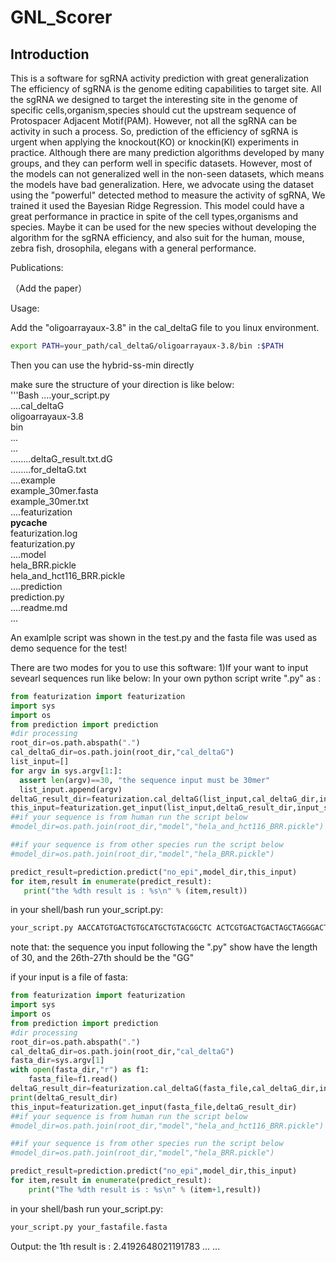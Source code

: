 # GNL_Scorer
Introduction
-----------------
This is a software for sgRNA activity prediction with great generalization  
The efficiency of sgRNA is the genome editing capabilities to target site. All the sgRNA we designed to target the interesting site in the genome of specific cells,organism,species should cut the upstream sequence of Protospacer Adjacent Motif(PAM). However, not all the sgRNA can be activity in such a process. So, prediction of the efficiency of sgRNA is urgent when applying the knockout(KO) or knockin(KI) experiments in practice. Although there are many prediction algorithms developed by many groups, and they can perform well in specific datasets. However, most of the models can not generalized well in the non-seen datasets, which means the models have bad generalization. Here, we advocate using the dataset using the "powerful" detected method to measure the activity of sgRNA, We trained it used the Bayesian Ridge Regression. This model could have a great performance in practice in spite of the cell types,organisms and species. Maybe it can be used for the new species without developing the algorithm for the sgRNA efficiency, and also suit for the human, mouse, zebra fish, drosophila, elegans with a general performance.   


Publications:

（Add the paper）


Usage:

Add the "oligoarrayaux-3.8" in the cal_deltaG file to you linux environment.
```Bash
export PATH=your_path/cal_deltaG/oligoarrayaux-3.8/bin :$PATH
```
Then you can use the hybrid-ss-min directly

make sure the structure of your direction is like below:  
'''Bash
....your_script.py  
....cal_deltaG  
        oligoarrayaux-3.8  
            bin  
            ...  
            ...  
........deltaG_result.txt.dG  
........for_deltaG.txt  
....example  
        example_30mer.fasta  
        example_30mer.txt  
....featurization  
        __pycache__  
        featurization.log  
        featurization.py  
....model  
        hela_BRR.pickle  
        hela_and_hct116_BRR.pickle  
....prediction  
        prediction.py  
....readme.md  
...





An examlple script was shown in the test.py and the fasta file was used as demo sequence for the test!

There are two modes for you to use this software: 
1)If your want to input sevearl sequences run like below:
In your own python script write ".py" as :
 ```python
from featurization import featurization
import sys
import os
from prediction import prediction
#dir processing
root_dir=os.path.abspath(".")
cal_deltaG_dir=os.path.join(root_dir,"cal_deltaG")
list_input=[]
for argv in sys.argv[1:]:
   assert len(argv)==30, "the sequence input must be 30mer"
   list_input.append(argv)
deltaG_result_dir=featurization.cal_deltaG(list_input,cal_deltaG_dir,input_seq=True)
this_input=featurization.get_input(list_input,deltaG_result_dir,input_seq=True)
##if your sequence is from human run the script below
#model_dir=os.path.join(root_dir,"model","hela_and_hct116_BRR.pickle")

##if your sequence is from other species run the script below
#model_dir=os.path.join(root_dir,"model","hela_BRR.pickle")

predict_result=prediction.predict("no_epi",model_dir,this_input)
for item,result in enumerate(predict_result):
    print("the %dth result is : %s\n" % (item,result))
```
in your shell/bash run your_script.py:
```Bash
your_script.py AACCATGTGACTGTGCATGCTGTACGGCTC ACTCGTGACTGACTAGCTAGGGACTGGCTA
```
note that: the sequence you input following the ".py" show have the length of 30, and the 26th-27th should be the "GG"

if your input is a file of fasta:
```python
from featurization import featurization
import sys
import os
from prediction import prediction
#dir processing
root_dir=os.path.abspath(".")
cal_deltaG_dir=os.path.join(root_dir,"cal_deltaG")
fasta_dir=sys.argv[1]
with open(fasta_dir,"r") as f1:
    fasta_file=f1.read()
deltaG_result_dir=featurization.cal_deltaG(fasta_file,cal_deltaG_dir,input_seq=False)
print(deltaG_result_dir)
this_input=featurization.get_input(fasta_file,deltaG_result_dir)
##if your sequence is from human run the script below
#model_dir=os.path.join(root_dir,"model","hela_and_hct116_BRR.pickle")

##if your sequence is from other species run the script below
#model_dir=os.path.join(root_dir,"model","hela_BRR.pickle")

predict_result=prediction.predict("no_epi",model_dir,this_input)
for item,result in enumerate(predict_result):
    print("The %dth result is : %s\n" % (item+1,result))
```

in your shell/bash run your_script.py:
```Bash
your_script.py your_fastafile.fasta
```


Output:
the 1th result is : 2.4192648021191783
...
...









